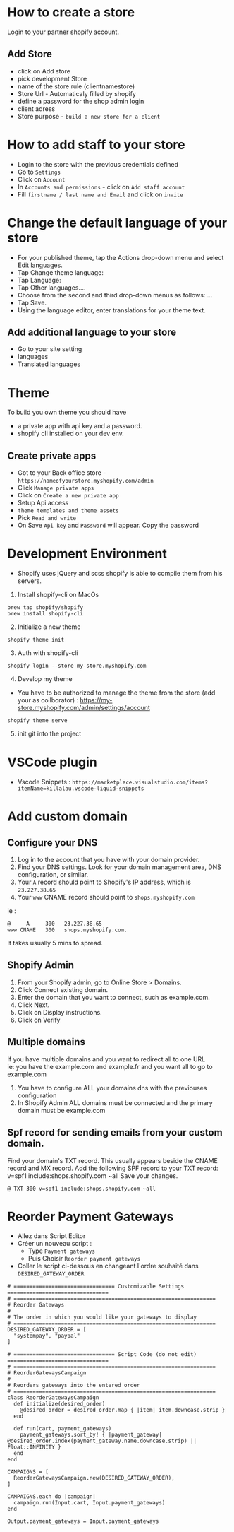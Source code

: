 # How to create a store

 Login to your partner shopify account.

## Add Store

* click on Add store
* pick development Store
* name of the store rule (clientnamestore)
* Store Url - Automaticaly filled by shopify
* define a password for the shop admin login
* client adress
* Store purpose - `build a new store for a client`

# How to add staff to your store

* Login to the store with the previous credentials defined
* Go to `Settings`
* Click on `Account`
* In `Accounts and permissions` - click on `Add staff account`
* Fill `firstname / last name and Email` and click on `invite`

# Change the default language of your store

* For your published theme, tap the Actions drop-down menu and select Edit languages.
* Tap Change theme language:
* Tap Language:
* Tap Other languages....
* Choose from the second and third drop-down menus as follows: ...
* Tap Save.
* Using the language editor, enter translations for your theme text.

## Add additional language to your store

* Go to your site setting
* languages
* Translated languages

# Theme

To build you own theme you should have
* a private app with api key and a password.
* shopify cli installed on your dev env.

## Create private apps

* Got to your Back office store - `https://nameofyourstore.myshopify.com/admin`
* Click `Manage private apps`
* Click on `Create a new private app`
* Setup Api access
*  `theme templates and theme assets`
* Pick `Read and write`
* On Save `Api key` and `Password` will appear. Copy the password


# Development Environment
- Shopify uses jQuery and scss shopify is able to compile them from his servers.

1. Install shopify-cli on MacOs
```
brew tap shopify/shopify
brew install shopify-cli
```
2. Initialize a new theme
```
shopify theme init
```
3. Auth with shopify-cli
```
shopify login --store my-store.myshopify.com
```
4. Develop my theme
- You have to be authorized to manage the theme from the store (add your as collborator) : https://my-store.myshopify.com/admin/settings/account
```
shopify theme serve
```
5. init git into the project


# VSCode plugin
- Vscode Snippets : `https://marketplace.visualstudio.com/items?itemName=killalau.vscode-liquid-snippets`


# Add custom domain

## Configure your DNS

1. Log in to the account that you have with your domain provider.
1. Find your DNS settings. Look for your domain management area, DNS configuration, or similar.
1. Your `A` record should point to Shopify's IP address, which is `23.227.38.65`
1. Your `www` CNAME record should point to `shops.myshopify.com`

ie :
```dns
@	  A	    300	  23.227.38.65
www	CNAME	300	  shops.myshopify.com.
```

It takes usually 5 mins to spread.

## Shopify Admin

1. From your Shopify admin, go to Online Store > Domains.
1. Click Connect existing domain.
1. Enter the domain that you want to connect, such as example.com.
1. Click Next.
1. Click on Display instructions.
1. Click on Verify

## Multiple domains

If you have multiple domains and you want to redirect all to one URL  
ie: you have the example.com and example.fr and you want all to go to example.com

1. You have to configure ALL your domains dns with the previouses configuration
1. In Shopify Admin ALL domains must be connected and the primary domain must be example.com

## Spf record for sending emails from your custom domain.

Find your domain's TXT record.
This usually appears beside the CNAME record and MX record.
Add the following SPF record to your TXT record: v=spf1 include:shops.shopify.com ~all
Save your changes.

```dns
@ TXT 300 v=spf1 include:shops.shopify.com ~all
```
# Reorder Payment Gateways

- Allez dans Script Editor
- Créer un nouveau script :
    - Type `Payment gateways`
    - Puis Choisir `Reorder payment gateways`
- Coller le script ci-dessous en changeant l'ordre souhaité dans `DESIRED_GATEWAY_ORDER`

```
# ================================ Customizable Settings ================================
# ================================================================
# Reorder Gateways
#
# The order in which you would like your gateways to display
# ================================================================
DESIRED_GATEWAY_ORDER = [
  "systempay", "paypal"
]

# ================================ Script Code (do not edit) ================================
# ================================================================
# ReorderGatewaysCampaign
#
# Reorders gateways into the entered order
# ================================================================
class ReorderGatewaysCampaign
  def initialize(desired_order)
    @desired_order = desired_order.map { |item| item.downcase.strip }
  end

  def run(cart, payment_gateways)
    payment_gateways.sort_by! { |payment_gateway| @desired_order.index(payment_gateway.name.downcase.strip) || Float::INFINITY }
  end
end

CAMPAIGNS = [
  ReorderGatewaysCampaign.new(DESIRED_GATEWAY_ORDER),
]

CAMPAIGNS.each do |campaign|
  campaign.run(Input.cart, Input.payment_gateways)
end

Output.payment_gateways = Input.payment_gateways
```
